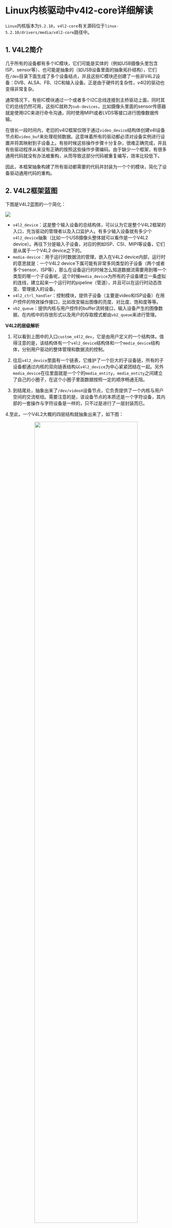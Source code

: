 # Linux内核驱动中v4l2-core详细解读

`Linux`内核版本为`5.2.10`，`v4l2-core`有关源码位于`linux-5.2.10/drivers/media/v4l2-core`路径中。

## 1. V4L2简介

几乎所有的设备都有多个IC模块，它们可能是实体的（例如USB摄像头里包含ISP、sensor等）、也可能是抽象的（如USB设备里面的抽象拓扑结构），它们在`/dev`目录下面生成了多个设备结点，并且这些IC模块还创建了一些非V4L2设备：DVB、ALSA、FB、I2C和输入设备。正是由于硬件的复杂性，v4l2的驱动也变得非常复杂。

通常情况下，有些IC模块通过一个或者多个I2C总线连接到主桥驱动上面，同时其它的总线仍然可用，这些IC就称为`sub-devices`，比如摄像头里面的sensor传感器就是使用I2C来进行命令沟通，同时使用MIPI或者LVDS等接口进行图像数据传输。

在很长一段时间内，老旧的v4l2框架仅限于通过`video_device`结构体创建v4l设备节点和`video_buf`来处理视频数据。这意味着所有的驱动都必须对设备实例进行设置并将其映射到子设备上。有些时候这些操作步骤十分复杂，很难正确完成，并且有些驱动程序从来没有正确的按照这些操作步骤编码。由于缺少一个框架，有很多通用代码就没有办法被重构，从而导致这部分代码被重复编写，效率比较低下。

因此，本框架抽象构建了所有驱动都需要的代码并封装为一个个的模块，简化了设备驱动通用代码的重构。

## 2. V4L2框架蓝图

下图是V4L2蓝图的一个简化：

<img src = "https://upload-images.jianshu.io/upload_images/7108403-49f11e445151738c.jpg">

- `v4l2_device`：这是整个输入设备的总结构体，可以认为它是整个V4L2框架的入口，充当驱动的管理者以及入口监护人。有多少输入设备就有多少个`v4l2_device`抽象（比如一个USB摄像头整体就可以看作是一个V4L2 device）。再往下分是输入子设备，对应的例如ISP、CSI、MIPI等设备，它们是从属于一个V4L2 device之下的。
- `media-device`：用于运行时数据流的管理，嵌入在V4L2 device内部，运行时的意思就是：一个V4L2 device下属可能有非常多同类型的子设备（两个或者多个sensor、ISP等），那么在设备运行的时候怎么知道数据流需要用到哪一个类型的哪一个子设备呢，这个时候`media_device`为所有的子设备建立一条虚拟的连线，建立起来一个运行时的pipeline（管道），并且可以在运行时动态改变、管理接入的设备。
- `v4l2_ctrl_handler`：控制模块，提供子设备（主要是video和ISP设备）在用户控件的特效操作接口，比如改变输出图像的亮度、对比度、饱和度等等。
- `vb2_queue`：提供内核与用户控件的buffer流转接口，输入设备产生的图像数据，在内核中的存放形式以及用户的存取模式都由`vb2_queue`来进行管理。

**V4L2的层级解析**

1. 可以看到上图中的入口`custom_v4l2_dev`，它是由用户定义的一个结构体。值得注意的是，该结构体有一个`v4l2_device`结构体和一个`media_device`结构体，分别用户驱动的整体管理和数据流的控制。

2. 往后`v4l2_device`里面有一个链表，它维护了一个巨大的子设备链，所有的子设备都通过内核的双向链表结构以`v4l2_device`为中心紧紧团结在一起。另外`media_device`在往里面就是一个个的`media_entity`，`media_entity`之间建立了自己的小圈子，在这个小圈子里面数据按照一定的顺序畅通无阻。

3. 到结尾处，抽象出来了`/dev/videoX`设备节点，它负责提供了一个内核与用户空间的交流枢纽。需要注意的是，该设备节点的本质还是一个字符设备，其内部的一套操作与字符设备是一样的，只不过是进行了一层封装而已。

4.至此，一个V4L2大概的四层结构就抽象出来了，如下图：

<div align = center>
<img src = "https://img-blog.csdnimg.cn/2019100720565677.png" width = "80%">
<div align = left>

**驱动结构体**

所有的V4L2驱动都有以下结构类型：
- 每个设备都有一个设备实例结构体（`custom_v4l2_dev`），里面包含了设备的状态。
- 一种初始化以及控制子设备（v4l2_subdev）的方法;
- 创建v4l2设备节点并且对设备节点的特定数据(`media_device`)保持跟踪；
- 含有文件句柄的文件句柄结构体（`v4l2_fh`文件句柄与句柄结构体一一对应）；
- 视频数据处理`vb2_queue`；

**结构体实例**

- 框架结构体（`media_device`）
  与驱动结构体非常类似。V4L2框架也可以整合到media framework里面。如果驱动程序设置了`v4l2_device`的`mdev`成员，那么子设备与`video`节点都会被自动当做media framework里的entity抽象。
- `v4l2_device`结构体
  每一个设备实例都被抽象为一个`v4l2_device`结构体。一些简单的设备可以仅分配一个`v4l2_device`结构体即可，但是大多数情况下需要将该结构体嵌入到一个更大的结构体`custom_v4l2_dev`里面。必须用`v4l2_device_register(struct device *dev, struct v4l2_device *v4l2_dev)`来注册设备实例。该函数会初始化传入的`v4l2_device`结构体，如果`dev->driver_data`成员为空的话，该函数会初始化传入的`v4l2_device`结构体，如果`dev->driver_data`成员为空的话，该函数就会设置其指向传入的`v4l2_dev`参数。
  
- 集成media framework**
  如果驱动想要集成media framework的话，就需要人为地设置`dev->driver_data`指向驱动适配的结构体（该结构体由驱动自定义-`custom_v4l2_dev`，里面嵌入`v4l2_device`结构体）。在注册`v4l2_device`之前就需要调用`dev_set_drvdata`来完成设置。并且必须设置`v4l2_device`的`mdev`成员指向注册的`media_device`结构体实例。
  
- 设备节点的命令
  如果`v4l2_device`的`name`成员为空的话，就按照`dev`成员的名称来命令，如果`dev`成员也为空的话，就必须在注册`v4l2_device`之前设置它的`name`成员。可以使用`v4l2_device_set_name`函数来设置`name`成员，该函数会基于驱动名以及驱动实例的索引号来生成`name`成员的名称。
  
- 回调函数与设备卸载
  还可以提供一个`notify()`回调函数给`v4l2_device`接收来自子设备的事件通知。当然，是否需要设置该回调函数取决于子设备是否有向主设备发送通知事件的需求。`v4l2_device`的卸载需调用到`v4l2_device_unregister`函数。在该函数被调用之后，如果`dev->driver_data`指向`v4l2_device`的话，该指针将会被设置为NULL。该函数会将所有的子设备全部卸载掉。如果设备是热拔插属性的话，当disconnect发生的时候，父设备就会失效，同时`v4l2_device`指向父设备的指针也必须被清除，可以调用`v4l2_device_disconnect`函数来清除指针，该函数并不卸载子设备，子设备的卸载还是需要调用到`v4l2_device_unregister`来完成。
  
 **驱动设备的使用**
 
 有些时候需要对驱动的所有设备进行迭代，这种情况通常发生在多个设备驱动使用同一个硬件设备的情况下，比如**ivtvfb**驱动就是个**framebuffer**驱动，它用到了**ivtv**这个硬件设备。可以使用以下方法来迭代所有的已注册设备：
 ```c
 static int callback(struct device *dev, void *p){
    struct v4l2_device *v4l2_dev = dev_get_drvdata(dev);
    /* test if this device was inited */
    if(v4l2_dev == NULL)
      return 0;
    ...
    return 0;
 }
 
 int iterate(void *p){
    struct device_driver *drv;
    int err;
    /* Find driver 'ivtv' on the PCI bus.
    * pci_bus_type is a global. For USB busses use usb_bus_type.
    */
    drv = driver_find("ivtv", &pci_bus_type);
    /* iterate over all ivtv device instances */
    err = driver_for_each_device(drv, NULL, p, callback);
    put_driver(drv);
    return err;
 }
 
 ```
 有时候需要对设备实例进行技术以将设备实例映射到模块的全局数组里面，可以使用以下步骤来完成计数操作：
 ```c
 static atomic_t drv_instance = ATOMIC_INIT(0);
 
 static int drv_probe(struct pci_dev *pdev, const struct pci_device_id *pci_id){
    ...
    state->instance = atomic_inc_return(&drv_instance) - 1;
 }
 ```
 如果一个热拔插设备有很多歌设备结点（比如一个USB摄像头可以产生多路视频输出，虽然它的视频源是一个），那么很难知道在什么时候才能够安全地卸载`v4l2_device`设备。基于以上问题，`v4l2_device`引入了引用计数机制，当`video_register_device`函数被调用的时候，引用计数会加以，当`video_device`被释放的时候，引用计数会减一，直到`v4l2_device`的引用计数到0的时候，`v4l2_device`的`release`回调函数就会被调用，可以在该回调函数里面做一些清理工作。当其他的设备结点被创建时，可以人为调用一下函数对引用计数进行增减操作：
```c
void v4l2_device_get(struct v4l2_device *v4l2_dev);
int v4l2_device_put(struct v4l2_device *v4l2_dev);
```
需要注意的是，`v4l2_device_register`函数将引用计数初始化为1，所以需要在`remove`或者`disconnect`回调方法里面调用`v4l2_device_put`来减少引用计数，否则引用计数将永远不会达到0。

**v4l2_subdev结构体**

很多设备都需要与子设备进行交互，通常情况下子设备用于音视频的编解码以及混合处理，对于网络摄像机来说子设备就是sensors和camera控制器。通常情况下它们都是I2C设备，但也有例外。`v4l2_subdev`结构体被用于子设备管理。

每一个子设备驱动都必须有一个`v4l2_subdev`结构体，这个结构体可以作为独立的简单子设备存在，也可以嵌入到更大的结构体里面。通常会有一个由内核设置的底层次结构（`i2c_client`，也就是上面说的i2c设备），它包含了一些设备数据，要调用`v4l2_set_subdevdata`来设置子设备私有数据指针指向它，这样的话就可以很方便的从`subdev`找到相关的I2C设备数据。另外还需要设置低级别结构体的私有数据指针指向`v4l2_subdev`结构体，方便从低级别的结构体访问`v4l2_subdev`结构体，达到双向的目的，对于`i2c_client`来说，可以用`i2c_set_clientdata`函数来设置，其它的需要使用与之相应的函数来完成设置。

桥驱动器需要存储每一个子设备的私有数据，`v4l2_subdev`结构体提供了主机私有数据指针成员来实现次目的，使用以下函数可以对主机私有数据进行访问控制：

```c
v4l2_get_subdev_hostdata();
v4l2_set_subdev_hostdata();
```
从桥驱动器的角度来看，加载子设备模块之后可以用某种方式获取子设备指针。对于I2C设备来说，调用`i2c_get_clientdata`函数即可完成，其他类型的设备也有与之类似的操作，在内核里面提供了不少的帮助函数来协助完成这部分工作。

每个`v4l2_subdev`结构体都包含有一些函数指针，指向驱动实现的回调函数，内核对这些回调函数进行了分类以避免出现定义了一个巨大的回调函数集，但是里面只有那么几个用得上的。最顶层的操作函数结构体内部包含指向各个不同类别操作函数结构体的指针成员，如下所示：
```
struct v4l2_subdev_core ops{
  int (*log_status)(struct v4l2_subdev* sd);
  int (*init)(struct v4l2_subdev *sd, u32 val);
  ...
};
struct v4l2_subdev_tuner_ops{
  ...
};
struct v4l2_subdev_audio_ops{
  ...
};
struct v4l2_subdev_video_ops{
  ...
};
struct v4l2_subdev_pad_ops{
  ...
};
struct v4l2_subdev_ops{
  const struct v4l2_subdev_core_ops *core;
  const struct v4l2_subdev_tuner_ops *tuner;
  const struct v4l2_subdev_audio_ops *audio;
  const struct v4l2_subdev_video_ops * video;
  const struct v4l2_subdev_vbi_ops   *vbi;
  const struct v4l2_subdev_ir_ops *ir;
  const struct v4l2_subdev_sensor_ops *sensor;
  const struct v4l2_subdev_pad_ops *pad;
};
```
`core_ops`成员对于所有子设备来说都是通用的，其余的成员不同的驱动会有选择的去使用，例如：video设备就不需要支持audio这个ops成员。子设备驱动的初始化使用`v4l2_subdev_init`函数来完成，在初始化之后需要设置子设备结构体的`name`和`owner`成员（如果是i2c设备的话，这个在i2c helper函数里面就会被设置）。该部分ioctl可以直接通过用户控件的ioctl命令访问到（前提是该子设备在用户空间生成了子设备节点，这样的话就可以操作子设备节点来进行ioctl）。内核里面可以使用`v4l2_subdev_call`函数来对这些回调函数进行调用，这个在pipeline管理的时候十分受用。

如果需要与**media framework**进行集成，必须初始化`media_entity`结构体并将其嵌入到`v4l2_subdev`结构体里面，操作如下：
```c
struct media_pad *pads = &my_sd->pads;
int err;

err = media_entity_init(&sd->entity, npads, pads, 0);
```
其中pads结构体变量必须提前初始化，`media_entity`的`flags`、`name`、`type`、`ops`成员需要设置。entity的引用计数在子设备节点被打开、关闭的时候回自动地增减。在销毁子设备的时候需要使用`media_entity_cleanup`函数对entity进行清理。如果子设备需要处理video数据，就需要实现`v4l2_subdev_video_ops`成员，如果要集成到media_framework里面，就必须要实现`v4l2_sub_pad_ops`成员，因此使用`pad_ops`中与`format`有关的成员代替`v4l2_subdev_video_ops`中的相关成员。

子设备驱动需要设置`link_validation`成员来提供自己的link validation函数，该回调函数用来检查pipeline上面的所有link是否有效，该回调函数在`media_entity_pipeline_start`函数里面被循环调用。如果该成员没有别设置，那么`v4l2_subdev_link_validate_default`将会作为默认的回到函数被调用，该函数确保link的source pad和sink pad的宽、高、media总线像素码是一致的，否则就会返回错误。

有两种方法注册子设备：

第一种（旧的方法，比如使用`platform_device_register`来进行注册）是使用桥驱动取注册设备。这种情况下，桥驱动拥有连接到它的子设备的完整信息，并且知道何时取注册子设备，内部子设备通常属于这种情况。比如SOC内部的video数据处理单元，连接到USB或SOC的相机传感器。另一种情况是子设备必须异步地被注册到桥驱动上，比如基于设备树的系统，此时所有的子设备信息都独立于桥驱动器。使用这两种方法注册子设备的区别是probing的处理方式不同。也就是一种设备信息由驱动本身持有并注册，一种是设备信息结构体由设备树持有并注册。

设备驱动需要用`v4l2_device`信息来注册`v4l2_subdev`，如下所示：
```c
int err = v4l2_device_register_subdev(v4l2_dev, sd);
```
如果子设备模块在注册时之前消失的话，该操作会失败，如果成功的话就会使得`subdev->dev`指向`v4l2_device`。如果`v4l2_device`父设备的`mdev`成员不为空的话，子设备的entity就会自动地被注册到mdev指向的`media_device`里面。在子设备需要被卸载并且`sd->dev`变为NULL之后，使用如下函数来卸载子设备：
```c
v4l2_device_unregister_subdev(sd);
```
如果子设备被注册到上层的`v4l2_device`父设备中，那么`v4l2_device_unregister`函数就会自动地把所有子设备卸载掉。但为了防止万一以及保持代码的风格统一，需要注册与卸载结对使用。可以用以下方式直接调用ops成员：`err = sd->ops->core->g_std(sd, &norm);`使用下面的宏定义可以简化书写：`err = v4l2_subcev_call(sd, core, g_std, &norm);`该操作会检查`sd->dev`指针是否为空，如果是，返回`-ENODEV`，同时如果`ops->core`或者`ops->core_g_std`为空，则返回`-ENOIOCTLCMD`。也可以调用一下函数调用来对v4l2下面挂咋的所有子设备进行回调：
```c
v4l2_device_call_all(v4l2_dev, 0, core, g_std, &norm);
```
该函数会跳过所有不支持该ops的子设备，并且所有的错误信息也被忽略，如果想捕获错误信息，可以使用下面的函数
```c
err = v4l2_device_call_until_err(v4l2_dev, 0, core, g_std, &norm);
```
该函数的第二个参数如果为0，则所有的子设备都会被访问，如果非0，则指定组的子设备会被访问。

组ID使得桥驱动能够更加精确的去调用子设备操作函数，例如：在一个单板上面有很多声卡，每个都能改变音量，但是通常情况下只访问一个，这时就可以设置子设备的组ID为AUDIO_CONTROLLER并设置它的值，这时`v4l2_device_call_all`函数就会只去访问指定组的子设备，提高效率。

如果子设备需要向`v4l2_device`父设备发送事件通知的话，就可以调用`v4l2_subdev_notify`宏定义来回调`v4l2->notify`成员。

使用`v4l2_subdev`的有点是不包含任何底层硬件的信息，它是对底层硬件的一个抽象，因此一个驱动可能包含多个使用同一条I2C总线的子设备，也可能只包含一个使用GPIO管脚控制的子设备，只有在驱动设置的时候才有这些差别，而一旦子设备被注册之后，底层硬件对驱动来说就是完全透明的。

在异步模式下，子设备probing可以被独立地被调用以检查桥驱动是否可用，子设备驱动必须确认所有的probing请求是否成功，如果任意一个请求条件没有满足，驱动就会返回`EPROBE_DEFER`来继续下一次尝试，一旦所有的请求条件都被满足，子设备就需要调用`v4l2_async_register_subdev`函数来进行注册。桥驱动反过来得注册一个notifier对象（`v4l2_async_notifier_register`），该函数的第二个参数类型是`v4l2_async_notifier`类型的结构体，里面包含有一个指向指针数组的指针成员，指针数组每一个成员都指向`v4l2_async_subdev`类型结构体。v4l2核心层UUID利用上述的一步子设备结构体描述符来进行子设备的匹配。如果匹配成功，`.bound()`回调函数将会被调用，当所有的子设备全部被加载完毕之后，`.compleet()`回调函数就会被调用，子设备被移除的时候`.unbind()`函数就会被调用。

另外子设备还提供了一组内部操作函数，原型如下：
```c
struct v4l2_subdev_internal_ops{
  int (*registered)(struct v4l2_subdev *sd);
  void (*unregistered)(struct v4l2_subdev_*sd);
  int (*open)(struct v4l2_subdev *sd, struct v4l2_subdev_fh *fh);
  int (*close)(struct v4l2_subdev *sd, struct v4l2_subdev_fh *fh);
```
- registered/unregister: 在子设备被注册/反注册的时候被调用。
- open/close：如果子设备在用户空间创建了设备节点，那么这两个函数就会在用户空间的设备节点被打开/关闭的时候调用到，主要是用来创建/关闭v4l2_fh以供v4l2_ctrl_handler等的使用。

**v4l2子设备用户空间API**

可以在/dev文件夹下创建`v4l-subdevX`设备节点以供用户直接操作子设备硬件。如果需要在用户空间创建设备节点的话，就需要在子设备节点注册之前设置`V4L2_SUBDEV_FL_HAS_DEVNODE`标志，然后调用`v4l2_device_register_subdev_nodes()`函数，就可以在用户空间创建设备节点，设备节点会在子设备卸载的时候自动地被销毁。

```
  VIDIOC_QUERYCTRL
  VIDIOC_QUERYMEMU
  VIDIOC_G_CTRL
  VIDIOC_S_CTRL
  VIDIOC_G_EXT_CTRLS
  VIDIOS_S_EXT_CTRLS
  VIDIOS_TRY_EXT_CTRLS
```
上述ioctls可以通过设备节点访问，也可以直接在子设备驱动里面调用。

```c
  VIDIOC_DQEVENT
  VIDIOC_SUBSCRIBE_EVENT
  VIDIOC_UNSUBSCRIBE_EVENT
```
要使用上述事件，就必须设置`v4l2_subdev`和`V4L2_SUBDEV_USES_EVENTS`标志位，实现`core_ops`的`subscribe`相关的回调函数，回调函数里面需要初始化events,然后注册`v4l2_subdev`。一些私有的ioctls可以在`v4l2_subdev`的`ops->core_ioctl`里面实现。

**I2C子设备驱动**

想要在I2C驱动里面添加`v4l2_subdev`支持，就需要把`v4l2_subdev`结构体嵌入到每个I2C实例结构体里面，有一些比较简单的I2C设备不需要自定义的状态结构体，此时只需要创建一个单独的`v4l2_subdev`结构体即可。一个典型的驱动自定义状态结构体如下：
```c
struct chipname_state{
  struct v4l2_subdev sd;
  ...
```
使用`v4l2_i2c_subdev_init`去初始化一个I2C子设备，该函数会填充`v4l2_subdev`的所有成员并确保`v4l2_subdev`与`i2c_client`互相指向对方。也可以添加内联函数来从`v4l2_subdev`的指针获取到`i2c_client`结构体：
```c
struct i2c_client *client = v4l2_get_subdevdata(sd);
struct v4l2_subdev *sd = i2c_get_clientdata(client);
struct v4l2_subdev *sd = v4l2_i2c_new_subdev(v4l2_dev, adapter, "module_foo", "chipid", 0x36, NULL);
```
该函数会加载给定的模块（可空）并且调用`i2c_new_divece`根据传入的参数创建子设备结构体，最后注册`v4l2_subdev`。

**video_device结构体**

`video_device`可以动态的分配：
```c
struct video_device *vdev = video_device_alloc();
if(vdev = NULL)
  return -ENOMEM;
vdev->release = video_device_release;
```
如果需要将`video_device`结构体嵌入到更大的结构体里面的话，就需要设置`vdev`的`release`成员。内核提供了两个默认的`release`回调函数，如下：
```c
video_device_release()
video_device_release_empty()
```
以下的函数成员必须被设置：

- v4l2_dev:必须指向v4l2_device父设备
- vfl_dri: VFL_DIR_RX(capture设备)、VFL_DIR_TX(输出设备)、VFL_DIR_M2M(codec设备)
- fops：设置v4l2_file_operations结构体
- ioctl_ops: ioctls, 可以通过设备节点被用户空间程序访问，需要设置fops的.unlocked_iocol指向video_ioctl2
- lock : 如果想要在驱动空间里面做锁操作，可以设置为NULL。否则需要指向一个已经初始化的mutex_lock结构体
- queue : 指向一个vb2_queue结构体，如果queue->lock不为空，那么与队列相关的ioctls就会使用queue内部的锁，这样的话就不用等待其他类型的ioctls操作。
- prio : 对优先级进行跟踪，用在VIDIOC_G/S_PRIORITY上，如果为空的话就会使用v4l2_device里面的v4l2_prio_state
- dev_parent : 指向v4l2_device即可。

如果想忽略`ioctl_ops`中某个ioctls的话可以调用下面的函数：
```c
void v4l2_disable_ioctl(struct video_device *vdev, unsigned int cmd);
```
如果想要集成到media_framework里面，就需要设置video_device里面的`media_entity`成员，同时提供`media_pad`：
```c
struct media_pad *pad = &my_vdev->pad;
int err;
err = media_entity_init(&vdev->entity, 1, pad, 0);
```
`video_device`的注册如下：
```c
err = video_register_divice(vdev, VFL_TYPE_GARBBER, -1);
```
注册一个字符设备程序并在用户空间生成一个设备节点。如果`v4l2_device`父设备的`mdev`成员不为空的话，`video_device`的`entity`会被自动的注册到media framework里面。函数最后一个参数是设备节点索引号，如果是-1的就取用第一个内核中可用的索引号值。

注册的设备类型以及用户空间中节点名称取决于以下标识：
```c
  VFL_TYPE_GRABBER : videoX 输入输出设备
  VFL_TYPE_VBI : vbiX
  VFL_TYPE_RADIO : radioX 硬件定义的音频调谐设备
  VFL_TYPE_SDR :  swradioX 软件定义的音频调谐设备
```
当一个设备节点被创建时，相关属性也会被创建，可以在`sys/class/video4linux`里面看到这些设备文件夹，在文件夹里面可以看到`'name', 'dev_debug', 'index', 'uevent'`等属性，可以使用`cat`命令查看。

'dev_debug'可以用于video设备调试，每个video设备都会创建一个'dev_debug'属性，该属性以文件夹的形式存在与`/sys/class/video4linux/<devX>/`下面以供使能`log file operation`。

'dev_debug'是一个位掩码，以下位可以被设置：
```
  0x01 : 记录ioctl名字与错误码。设置0x08位可以只记录VIDIOC_(D)QBUF
  0x02 : 记录ioctl的参数与错误码。设置0x08位可以只记录VIDIOC_(D)QBUF
  0X03 : 记录file ops操作。设置0x08位可以只记录read & write 成员的操作
  0x08 : 如上
  0x10 : 记录poll操作
```
当以上的为被设置的时候，发生相关的操作或者操作的时候内核就会打印出来相关的调用信息到终端上，类似：



**video设备的清理**

当video设备节点需要被移除或者USB设备断开时，需要执行以下函数：
```c
video_unregister_device(vdev);
```
来进行设备的移除，该函数会移除`/dev`下的设备节点文件，同时调用`media_entity_cleanup`来清理entity。








